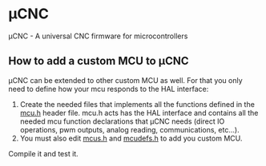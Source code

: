 # µCNC
µCNC - A universal CNC firmware for microcontrollers

## How to add a custom MCU to µCNC
µCNC can be extended to other custom MCU as well. For that you only need to define how your mcu responds to the HAL interface:
  1. Create the needed files that implements all the functions defined in the [mcu.h](https://github.com/Paciente8159/uCNC/blob/master/uCNC/mcu.h) header file. mcu.h acts has the HAL interface and contains all the needed mcu function declarations that µCNC needs (direct IO operations, pwm outputs, analog reading, communications, etc...).
  2. You must also edit [mcus.h](https://github.com/Paciente8159/uCNC/blob/master/uCNC/mcus.h) and [mcudefs.h](https://github.com/Paciente8159/uCNC/blob/master/uCNC/mcudefs.h) to add you custom MCU.

  Compile it and test it.
  